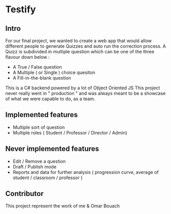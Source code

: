 # Testify

## Intro

For our final project, we wanted to create a web app that would allow different people to generate Quizzes and auto run the correction process.
A Quizz is subdivided in multiple question which can be one of the three flavour down below :

* A True / False question
* A Multiple ( or Single ) choice quesiton
* A Fill-in-the-blank question

This is a C# backend powered by a lot of Object Oriented JS
This project never really went in " production " and was always meant to be a showcase of what we were capable to do, as a team.

## Implemented features

- Multiple sort of question
- Multiple roles ( Student / Professor / Director / Admin)

## Never implemented features

- Edit / Remove a question
- Draft / Publish mode
- Reports and data for further analysis ( progression curve, average of student / classroom / professor )

## Contributor

This project represent the work of me & Omar Bouach 
